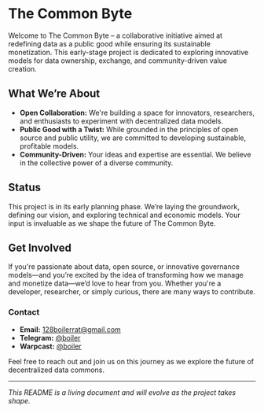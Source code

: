 # The Common Byte

Welcome to The Common Byte – a collaborative initiative aimed at redefining data as a public good while ensuring its sustainable monetization. This early-stage project is dedicated to exploring innovative models for data ownership, exchange, and community-driven value creation.

## What We’re About

- **Open Collaboration:** We're building a space for innovators, researchers, and enthusiasts to experiment with decentralized data models.
- **Public Good with a Twist:** While grounded in the principles of open source and public utility, we are committed to developing sustainable, profitable models.
- **Community-Driven:** Your ideas and expertise are essential. We believe in the collective power of a diverse community.

## Status

This project is in its early planning phase. We’re laying the groundwork, defining our vision, and exploring technical and economic models. Your input is invaluable as we shape the future of The Common Byte.

## Get Involved

If you're passionate about data, open source, or innovative governance models—and you’re excited by the idea of transforming how we manage and monetize data—we’d love to hear from you. Whether you're a developer, researcher, or simply curious, there are many ways to contribute.

### Contact

- **Email:** [128boilerrat@gmail.com](mailto:128boilerrat@gmail.com)
- **Telegram:** [@boiler](https://t.me/boiler)
- **Warpcast:** [@boiler](https://warpcast.com/@boiler)

Feel free to reach out and join us on this journey as we explore the future of decentralized data commons.

---

*This README is a living document and will evolve as the project takes shape.*
